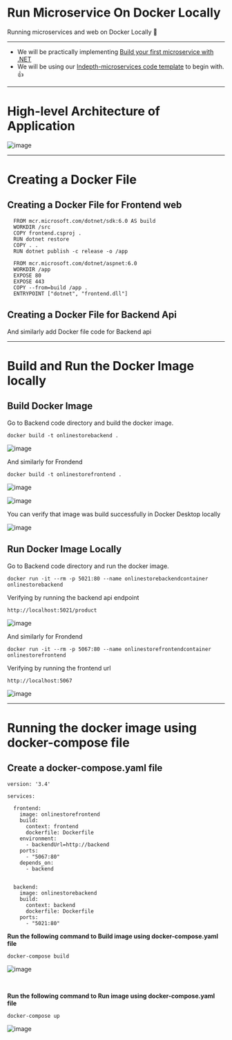 # Run Microservice On Docker Locally
Running microservices and web on Docker Locally :star_struck:

-----

- We will be practically implementing [Build your first microservice with .NET](https://learn.microsoft.com/en-us/training/paths/create-microservices-with-dotnet/)
- We will be using our [Indepth-microservices code template](https://github.com/vivekmvp/indepth-microservices) to begin with. :+1:

----

# High-level Architecture of Application

![image](https://user-images.githubusercontent.com/30829678/192071871-fdd7c8d2-2f9a-4262-a1cd-d32afe211ff1.png)

----

# Creating a Docker File

## Creating a Docker File for Frontend web

```
  FROM mcr.microsoft.com/dotnet/sdk:6.0 AS build
  WORKDIR /src
  COPY frontend.csproj .
  RUN dotnet restore
  COPY . .
  RUN dotnet publish -c release -o /app

  FROM mcr.microsoft.com/dotnet/aspnet:6.0
  WORKDIR /app
  EXPOSE 80
  EXPOSE 443
  COPY --from=build /app .
  ENTRYPOINT ["dotnet", "frontend.dll"]
```



## Creating a Docker File for Backend Api

And similarly add Docker file code for Backend api

----

# Build and Run the Docker Image locally

## Build Docker Image

Go to Backend code directory and build the docker image.

```
docker build -t onlinestorebackend .
```

![image](https://user-images.githubusercontent.com/30829678/192162597-a01be5e2-4b58-4a52-809c-b764252b3950.png)



And similarly for Frondend


```
docker build -t onlinestorefrontend .
```

![image](https://user-images.githubusercontent.com/30829678/192162545-0b6a15e1-851f-4eec-b2ab-f49259ababc0.png)

![image](https://user-images.githubusercontent.com/30829678/192162561-435c5687-5d9b-48b2-8238-3645279f6b96.png)


You can verify that image was build successfully in Docker Desktop locally

![image](https://user-images.githubusercontent.com/30829678/192162614-67d298ac-0186-41b2-8936-10c140cceb9c.png)



## Run Docker Image Locally

Go to Backend code directory and run the docker image.


```
docker run -it --rm -p 5021:80 --name onlinestorebackendcontainer onlinestorebackend
```

Verifying by running the backend api endpoint

```
http://localhost:5021/product
```

![image](https://user-images.githubusercontent.com/30829678/192166967-fdfe544c-3034-40c0-a56d-65d53372117f.png)




And similarly for Frondend

```
docker run -it --rm -p 5067:80 --name onlinestorefrontendcontainer onlinestorefrontend
```

Verifying by running the frontend url

```
http://localhost:5067
```

![image](https://user-images.githubusercontent.com/30829678/192105629-11b9cf64-8933-4dc0-88ce-8f853e3a2b07.png)





----

# Running the docker image using docker-compose file

## Create a docker-compose.yaml file

```
version: '3.4'

services: 

  frontend:
    image: onlinestorefrontend
    build:
      context: frontend
      dockerfile: Dockerfile
    environment: 
      - backendUrl=http://backend
    ports:
      - "5067:80"
    depends_on: 
      - backend


  backend:
    image: onlinestorebackend
    build: 
      context: backend
      dockerfile: Dockerfile
    ports: 
      - "5021:80"
```      

**Run the following command to Build image using docker-compose.yaml file**

```      
docker-compose build
```      

![image](https://user-images.githubusercontent.com/30829678/192371691-0536995a-4680-4865-9f91-9be709f64797.png)

<br/>

**Run the following command to Run image using docker-compose.yaml file**

```      
docker-compose up
```      
![image](https://user-images.githubusercontent.com/30829678/192371800-caef0a14-748f-4a04-93b7-7ae2f471cf5f.png)

